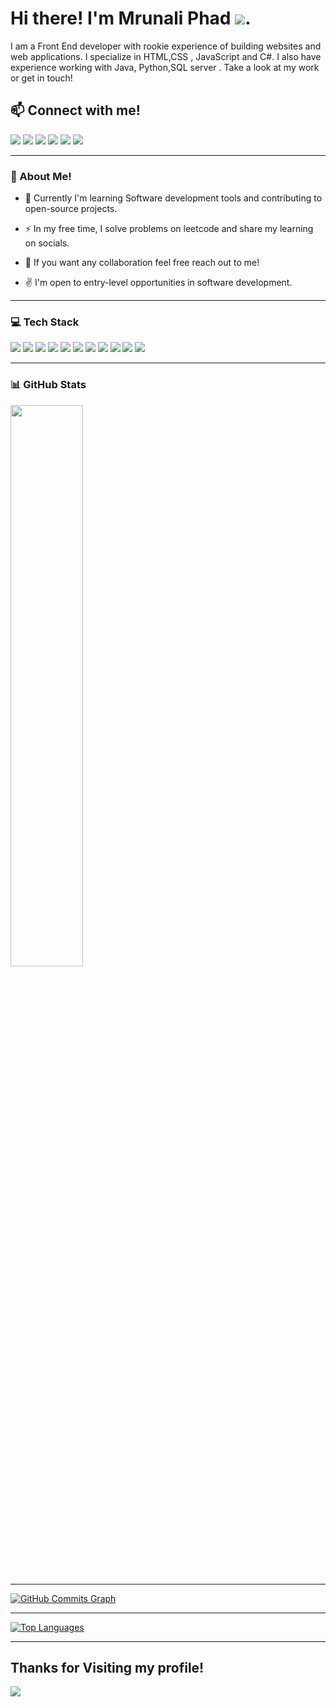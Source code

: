 Hi there! I'm Mrunali Phad ![](https://user-images.githubusercontent.com/18350557/176309783-0785949b-9127-417c-8b55-ab5a4333674e.gif).
====================================================================================================================================
I am a Front End developer with rookie experience of building websites and web applications. I specialize in HTML,CSS , JavaScript and C#. I also have experience working with Java, Python,SQL server . Take a look at my work or get in touch!

## :mailbox: Connect with me!
 <a href="https://www.twitter.com/Mrunaliphad22" target="_blank" rel="noreferrer"><img src="https://img.shields.io/badge/Twitter-1DA1F2?style=for-the-badge&logo=twitter&logoColor=white" width="auto" /></a> <a href="https://mail.google.com/mail/u/0/?tab=rm&ogbl#inbox" target="_blank" rel="noreferrer"><img src="https://img.shields.io/badge/Gmail-D14836?style=for-the-badge&logo=gmail&logoColor=white"  width="auto" /></a> <a href="https://www.linkedin.com/in/mrunali-phad-0a970011/" target="_blank" rel="noreferrer"><img src="https://img.shields.io/badge/LinkedIn-0077B5?style=for-the-badge&logo=linkedin&logoColor=white"  width="auto" /></a> 
<a href="https://leetcode.com/mrunaliphad4/" target="_blank" rel="noreferrer"><img src="https://img.shields.io/badge/-LeetCode-FFA116?style=for-the-badge&logo=LeetCode&logoColor=black"/></a>
<a><img src="https://img.shields.io/badge/Instagram-E4405F?style=for-the-badge&logo=instagram&logoColor=white" /></a>
<a href="https://codepen.io/mrunali4" target="_blank" rel="noreferrer"><img src="https://img.shields.io/badge/Codepen-000000?style=for-the-badge&logo=codepen&logoColor=white" /></a>

--------------------------------------------------------------------------------------------------------------------------------------------------------------------

###  💫 About Me! 

- :seedling: Currently I'm learning Software development tools and contributing to open-source projects.
- :zap: In my free time, I solve problems on leetcode and share my learning on socials.

- :speech_balloon: If you want any collaboration feel free reach out to me!
- :v: I'm open to entry-level opportunities in software development.



--------------------------------------------------------------------------------------------------------------------------------------------------------------------


### :computer: Tech Stack

<img src="https://img.shields.io/badge/C-00599C?style=for-the-badge&logo=c&logoColor=white" width="auto"/> <img src="https://img.shields.io/badge/Python-FFD43B?style=for-the-badge&logo=python&logoColor=blue"/> <img src="https://img.shields.io/badge/HTML5-E34F26?style=for-the-badge&logo=html5&logoColor=white"/>
<img src="https://img.shields.io/badge/CSS3-1572B6?style=for-the-badge&logo=css3&logoColor=white"/>
<img src="https://img.shields.io/badge/JavaScript-323330?style=for-the-badge&logo=javascript&logoColor=F7DF1E"/>
<img src="https://img.shields.io/badge/C%23-239120?style=for-the-badge&logo=c-sharp&logoColor=white"/>
<img src="https://img.shields.io/badge/.NET-512BD4?style=for-the-badge&logo=dotnet&logoColor=white"/>
<img src="https://img.shields.io/badge/Bootstrap-563D7C?style=for-the-badge&logo=bootstrap&logoColor=white"/>
<img src="https://img.shields.io/badge/MySQL-005C84?style=for-the-badge&logo=mysql&logoColor=white" />
<img src="https://img.shields.io/badge/GitHub-100000?style=for-the-badge&logo=github&logoColor=white" />
<img src="https://img.shields.io/badge/Visual_Studio-5C2D91?style=for-the-badge&logo=visual%20studio&logoColor=white"/>

--------------------------------------------------------------------------------------------------------------------------------------------------------------------






### :bar_chart: GitHub Stats

<a href="http://www.github.com/Mrunali4"><img src="https://github-readme-streak-stats.herokuapp.com/?user=Mrunali4&stroke=ffffff&background=000000&ring=3382ed&fire=3382ed&currStreakNum=ffffff&currStreakLabel=3382ed&sideNums=ffffff&sideLabels=ffffff&dates=ffffff&hide_border=true&theme=dark" width="48%" /></a>
<hr>
<a href="http://www.github.com/Mrunali4"><img src="https://activity-graph.herokuapp.com/graph?username=Mrunali4&bg_color=000000&color=ffffff&line=a855f7&point=ffffff&area_color=000000&area=true&hide_border=true&custom_title=GitHub%20Commits%20Graph" alt="GitHub Commits Graph" /></a>
<hr>
<a href="https://github.com/Mrunali4" align="left"><img src="https://github-readme-stats.vercel.app/api/top-langs/?username=Mrunali4&layout=compact&theme=dark" alt="Top Languages" /></a>
<hr>
<h2>Thanks for Visiting my profile!</h2><img src="https://hits.seeyoufarm.com/api/count/incr/badge.svg?url=https%3A%2F%2Fgithub.com%2F{username}1212%2Fhit-counter" />
